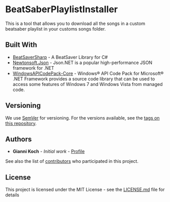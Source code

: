 # BeatSaberPlaylistInstaller

This is a tool that allows you to download all the songs in a custom beatsaber playlist in your customs songs folder.

## Built With

* [BeatSaverSharp](https://github.com/lolPants/BeatSaverSharp) - A BeatSaver Library for C#
* [Newtonsoft.Json](https://www.newtonsoft.com/json) - Json.NET is a popular high-performance JSON framework for .NET
* [WindowsAPICodePack-Core](https://www.nuget.org/packages/Microsoft.WindowsAPICodePack-Core/1.1.0/) - Windows® API Code Pack for Microsoft® .NET Framework provides a source code library that can be used to access some features of Windows 7 and Windows Vista from managed code.

## Versioning

We use [SemVer](http://semver.org/) for versioning. For the versions available, see the [tags on this repository](https://github.com/your/project/tags). 

## Authors

* **Gianni Koch** - *Initial work* - [Profile](https://github.com/GianniKoch)

See also the list of [contributors](https://github.com/GianniKoch/BeatSaberPlaylistInstaller/graphs/contributors) who participated in this project.

## License

This project is licensed under the MIT License - see the [LICENSE.md](LICENSE.md) file for details
